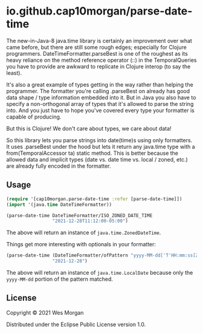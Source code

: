 # io.github.cap10morgan/parse-date-time

The new-in-Java-8 java.time library is certainly an improvement over what came
before, but there are still some rough edges; especially for Clojure
programmers. DateTimeFormatter.parseBest is one of the roughest as its heavy
reliance on the method reference operator (::) in the TemporalQueries you have
to provide are awkward to replicate in Clojure interop (to say the least).

It's also a great example of types getting in the way rather than helping the
programmer. The formatter you're calling .parseBest on already has good data
shape / type information embedded into it. But in Java you also have to specify
a non-orthogonal array of types that it's allowed to parse the string into. And
you just have to hope you've covered every type your formatter is capable of
producing.

But this is Clojure! We don't care about types, we care about data!

So this library lets you parse strings into date(time)s using only formatters.
It uses .parseBest under the hood but lets it return any java.time type with a
from(TemporalAccessor ta) static method. This is better because the allowed
data and implicit types (date vs. date time vs. local / zoned, etc.) are
already fully encoded in the formatter.

## Usage

```clojure
(require '[cap10morgan.parse-date-time :refer [parse-date-time]])
(import '(java.time DateTimeFormatter))

(parse-date-time DateTimeFormatter/ISO_ZONED_DATE_TIME
                 "2021-12-28T11:12:00-05:00")
```

The above will return an instance of `java.time.ZonedDateTime`.

Things get more interesting with optionals in your formatter:

```clojure
(parse-date-time (DateTimeFormatter/ofPattern "yyyy-MM-dd['T'HH:mm:ss[Z]]")
                 "2021-12-28")
```

The above will return an instance of `java.time.LocalDate` because only the
`yyyy-MM-dd` portion of the pattern matched.


## License

Copyright © 2021 Wes Morgan

Distributed under the Eclipse Public License version 1.0.
